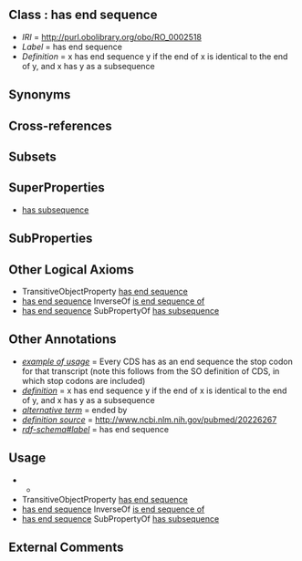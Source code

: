 
## Class : has end sequence

 * *IRI* = http://purl.obolibrary.org/obo/RO_0002518
 * *Label* = has end sequence
 * *Definition* = x has end sequence y if the end of x is identical to the end of y, and x has y as a subsequence

## Synonyms


## Cross-references


## Subsets


## SuperProperties

 * [has subsequence](../../RO/24/RO_0002524.md)

## SubProperties


## Other Logical Axioms

 * TransitiveObjectProperty [has end sequence](../../RO/18/RO_0002518.md)
 * [has end sequence](../../RO/18/RO_0002518.md) InverseOf [is end sequence of](../../RO/19/RO_0002519.md)
 * [has end sequence](../../RO/18/RO_0002518.md) SubPropertyOf [has subsequence](../../RO/24/RO_0002524.md)

## Other Annotations

 * *[example of usage](../../IAO/12/IAO_0000112.md)* = Every CDS has as an end sequence the stop codon for that transcript (note this follows from the SO definition of CDS, in which stop codons are included)
 * *[definition](../../IAO/15/IAO_0000115.md)* = x has end sequence y if the end of x is identical to the end of y, and x has y as a subsequence
 * *[alternative term](../../IAO/18/IAO_0000118.md)* = ended by
 * *[definition source](../../IAO/19/IAO_0000119.md)* = http://www.ncbi.nlm.nih.gov/pubmed/20226267
 * *[rdf-schema#label](../../el/rdf-schema#label.md)* = has end sequence

## Usage

 * -
 * TransitiveObjectProperty [has end sequence](../../RO/18/RO_0002518.md)
 * [has end sequence](../../RO/18/RO_0002518.md) InverseOf [is end sequence of](../../RO/19/RO_0002519.md)
 * [has end sequence](../../RO/18/RO_0002518.md) SubPropertyOf [has subsequence](../../RO/24/RO_0002524.md)

## External Comments

